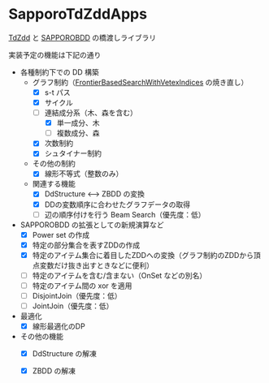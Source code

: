 # SapporoTdZddApps
[TdZdd](https://github.com/kunisura/TdZdd) と [SAPPOROBDD](http://www.lab2.kuis.kyoto-u.ac.jp/minato/SAPPOROBDD/) の橋渡しライブラリ

実装予定の機能は下記の通り
* 各種制約下での DD 構築
  * グラフ制約（[FrontierBasedSearchWithVetexIndices](https://github.com/hs-nazuna/FrontierBasedSearchWithVertexIndices) の焼き直し）
    * [x] s-t パス
    * [x] サイクル
    * [ ] 連結成分系（木、森を含む）
      * [x] 単一成分、木
      * [ ] 複数成分、森
    * [x] 次数制約
    * [x] シュタイナー制約
  * その他の制約
    * [x] 線形不等式（整数のみ）
  * 関連する機能
    * [x] DdStructure <--> ZBDD の変換
    * [x] DDの変数順序に合わせたグラフデータの取得
    * [ ] 辺の順序付けを行う Beam Search（優先度：低）
* SAPPOROBDD の拡張としての新規演算など
  * [x] Power set の作成
  * [x] 特定の部分集合を表すZDDの作成
  * [x] 特定のアイテム集合に着目したZDDへの変換（グラフ制約のZDDから頂点変数だけ抜き出すときなどに便利）
  * [ ] 特定のアイテムを含む/含まない（OnSet などの別名）
  * [ ] 特定のアイテム間の xor を適用
  * [ ] DisjointJoin（優先度：低）
  * [ ] JointJoin（優先度：低）
* 最適化
  * [x] 線形最適化のDP
* その他の機能
  * [x] DdStructure の解凍
  * [x] ZBDD の解凍
 